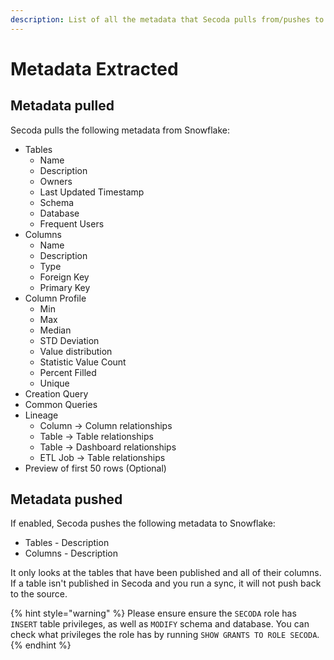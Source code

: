 ```yaml
---
description: List of all the metadata that Secoda pulls from/pushes to Snowflake
---
```


# Metadata Extracted

## Metadata pulled

Secoda pulls the following metadata from Snowflake:

* Tables
  * Name
  * Description
  * Owners
  * Last Updated Timestamp
  * Schema
  * Database
  * Frequent Users
* Columns
  * Name
  * Description
  * Type
  * Foreign Key
  * Primary Key
* Column Profile
  * Min
  * Max
  * Median
  * STD Deviation
  * Value distribution
  * Statistic Value Count
  * Percent Filled&#x20;
  * Unique
* Creation Query
* Common Queries
* Lineage
  * Column -> Column relationships
  * Table -> Table relationships
  * Table -> Dashboard relationships
  * ETL Job -> Table relationships
* Preview of first 50 rows (Optional)

## Metadata pushed

If enabled, Secoda pushes the following metadata to Snowflake:

* Tables - Description
* Columns - Description

It only looks at the tables that have been published and all of their columns. If a table isn't published in Secoda and you run a sync, it will not push back to the source.

{% hint style="warning" %}
Please ensure ensure the `SECODA` role has `INSERT` table privileges, as well as `MODIFY` schema and database. You can check what privileges the role has by running `SHOW GRANTS TO ROLE SECODA`.
{% endhint %}
